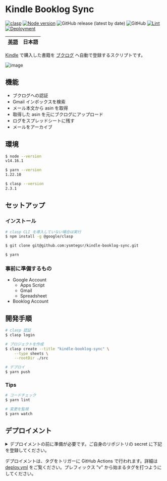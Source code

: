 # Kindle Booklog Sync

[![clasp](https://img.shields.io/badge/built%20with-clasp-4285f4.svg)](https://github.com/google/clasp)
[![Node version](https://img.shields.io/badge/node-v14.16.1-blue)](https://github.com/ysmtegsr/kindle-booklog-sync)
![GitHub release (latest by date)](https://img.shields.io/github/v/release/ysmtegsr/kindle-booklog-sync)
![GitHub](https://img.shields.io/github/license/ysmtegsr/kindle-booklog-sync)
[![Lint](https://github.com/ysmtegsr/kindle-booklog-sync/actions/workflows/lint.yml/badge.svg)](https://github.com/ysmtegsr/kindle-booklog-sync/actions/workflows/lint.yml)
[![Deployment](https://github.com/ysmtegsr/kindle-booklog-sync/actions/workflows/deploy.yml/badge.svg)](https://github.com/ysmtegsr/kindle-booklog-sync/actions/workflows/deploy.yml)

| [英語](https://github.com/ysmtegsr/kindle-booklog-sync) | 日本語 |
| --- | --- |

[Kindle](https://www.amazon.co.jp/ranking?type=top-sellers&ref_=nav_cs_bestsellers_1837a9214239486ba2b00680c5ef8837) で購入した書籍を [ブクログ](https://booklog.jp) へ自動で登録するスクリプトです。

![image](https://user-images.githubusercontent.com/38056766/124377095-2fa69580-dce5-11eb-9d14-e14891e6f168.png)

## 機能

- ブクログへの認証
- Gmail インボックスを検索
- メール本文から asin を取得
- 取得した asin を元にブクログにアップロード
- ログをスプレッドシートに残す
- メールをアーカイブ
## 環境

```sh
$ node --version
v14.16.1

$ yarn --version
1.22.10

$ clasp --version
2.3.1
```

## セットアップ

### インストール

```sh
# clasp CLI を導入していない場合は実行
$ npm install -g @google/clasp

$ git clone git@github.com:ysmtegsr/kindle-booklog-sync.git

$ yarn
```

### 事前に準備するもの

- Google Account
  - Apps Script
  - Gmail
  - Spreadsheet
- Booklog Account

## 開発手順

```sh
# clasp 認証
$ clasp login

# プロジェクトを作成
$ clasp create --title "kindle-booklog-sync" \
    --type sheets \
    --rootDir ./src

# デプロイ
$ yarn push
```

### Tips

```sh
# コードチェック
$ yarn lint

# 変更を監視
$ yarn watch
```

## デプロイメント

<details><summary>デプロイメントの前に準備が必要です。ご自身のリポジトリの secret に下記を登録してください。</summary>

コマンドラインを使って認証済みであれば（ `clasp login` を実行済みであれば）、`~/.clasprc.json` というファイルが生成されているはずです。それを参照して登録を完了してください。

```sh
$ cat ~/.clasprc.json | jq .
{
  "token": {
    "access_token": "XXXXXXXXXXXXXXXXXXX",
    "scope": "https://www.googleapis.com/auth/cloud-platform https://www.googleapis.com/auth/script.webapp.deploy openid https://www.googleapis.com/auth/script.projects https://www.googleapis.com/auth/drive.file https://www.googleapis.com/auth/service.management https://www.googleapis.com/auth/logging.read https://www.googleapis.com/auth/userinfo.email https://www.googleapis.com/auth/userinfo.profile https://www.googleapis.com/auth/script.deployments https://www.googleapis.com/auth/drive.metadata.readonly",
    "token_type": "Bearer",
    "id_token": "XXXXXXXXXXXXXXXX",
    "expiry_date": 1234567890,
    "refresh_token": "AAAAAAAAAAAAABBBBBBBBBBBCCCCCCCCCCCCCCCCCDDDDDDDDDDDDEEEEEEEEEEEEEFFFFFFFFFFFFFGGGGGGGGGGGGGGGHHHHHHHHHH"
  },
  "oauth2ClientSettings": {
    "clientId": "1111111111-abcdefghijklmn22222222222.apps.googleusercontent.com",
    "clientSecret": "abcdefghijklmn",
    "redirectUri": "http://localhost"
  },
  "isLocalCreds": false
}
```

リポジトリの secrets を登録します。
`リポジトリの TOP` > `Settings` > `Secrets` で登録画面に行くことができます。

最終的には以下の添付画像のようになります。

![](https://user-images.githubusercontent.com/38056766/124621061-ee64e000-deb4-11eb-80bf-9bd9ffed7cdc.png)

</details>

デプロイメントは、タグをトリガーに GitHub Actions で行われます。詳細は [deploy.yml](https://github.com/ysmtegsr/kindle-booklog-sync/blob/main/.github/workflows/deploy.yml) をご覧ください。プレフィックス "v" から始まるタグを打つようにしてください。
